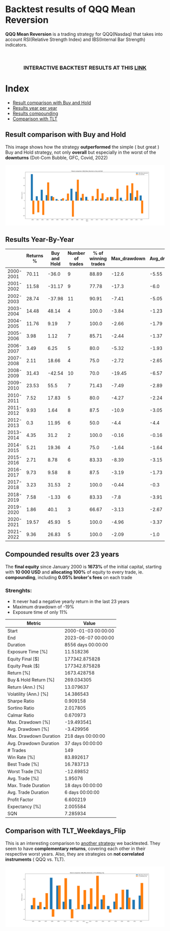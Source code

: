 # Backtest results of QQQ Mean Reversion

**QQQ Mean Reversion** is a trading strategy for QQQ(Nasdaq) that takes into account RSI(Relative Strength Index) and IBS(Internal Bar Strength) indicators.

</br>

### **<p align="center">INTERACTIVE BACKTEST RESULTS AT THIS <a href="https://nescio98.github.io/MarginCall-Results/QQQ_Mean_Reversion.html">LINK</a></p>**


# Index

* [Result comparison with Buy and Hold](#result-comparison-with-buy-and-hold)
* [Results year per year](#results-year-by-year)
* [Results compounding](#compounded-results-over-23-years)
* [Comparison with TLT](#comparison-with-tlt_weekdays_flip)


## Result comparison with Buy and Hold
This image shows how the strategy **outperformed** the simple ( but great ) Buy and Hold strategy, not only **overall** but especially in the worst of the **downturns** (Dot-Com Bubble, GFC, Covid, 2022)

![QQQ_Mean_Reversion vs Buy and Hold](https://github.com/Nescio98/MarginCall-Results/blob/45ec43702e92d3f426c7209ce2b7793356bc6f41/docs/img/QQQ_Mean_Reversion%20vs%20Buy%20n%20Hold.png)

## Results Year-By-Year


|           | Returns % | Buy and Hold | Number of trades | % of winning trades | Max_drawdown | Avg_drawdown | Exposure_time % |
|-----------|-----------|--------------|------------------|---------------------|--------------|--------------|-----------------|
| 2000-2001 |   70.11   |     -36.0     |         9               |         88.89            |     -12.6       |     -5.55       |       14.29          |
| 2001-2002 |   11.58   |     -31.17   |         9               |         77.78            |     -17.3       |     -6.0         |       19.76          |
| 2002-2003 |   28.74   |     -37.98   |         11             |         90.91            |     -7.41       |     -5.05       |       22.22          |
| 2003-2004 |   14.48   |     48.14     |         4               |         100.0            |     -3.84       |     -1.23       |       8.33            |
| 2004-2005 |   11.76   |     9.19       |         7               |         100.0            |     -2.66       |     -1.79       |       12.3            |
| 2005-2006 |   3.98     |     1.12       |         7               |         85.71             |     -2.44       |     -1.37       |       13.1            |
| 2006-2007 |   3.49     |     6.25       |         5               |         80.0               |     -5.32       |     -1.93       |       11.55          |
| 2007-2008 |   2.11     |     18.66     |         4               |         75.0               |     -2.72       |     -2.65       |       6.77            |
| 2008-2009 |   31.43   |     -42.54   |         10             |         70.0               |     -19.45     |     -6.57       |       17.79          |
| 2009-2010 |   23.53   |     55.5       |         7               |         71.43             |     -7.49       |     -2.89       |       13.89          |
| 2010-2011 |   7.52     |     17.83     |         5               |         80.0               |     -4.27       |     -2.24       |       11.9            |
| 2011-2012 |   9.93     |     1.64       |         8               |         87.5               |     -10.9       |     -3.05       |       12.3            |
| 2012-2013 |   0.3       |     11.95     |         6               |         50.0               |     -4.4         |     -4.4         |       12.4            |
| 2013-2014 |   4.35     |     31.2       |         2               |         100.0             |     -0.16       |     -0.16       |       3.17            |
| 2014-2015 |   5.21     |     19.36     |         4               |         75.0               |     -1.64       |     -1.64       |       5.16            |
| 2015-2016 |   2.71     |     8.78       |         6               |         83.33             |     -8.39       |     -3.15       |       8.33            |
| 2016-2017 |   9.73     |     9.58       |         8               |         87.5               |     -3.19       |     -1.73       |       15.48          |
| 2017-2018 |   3.23     |     31.53     |         2               |         100.0             |     -0.44       |     -0.3         |       3.59            |
| 2018-2019 |   7.58     |     -1.33      |         6               |         83.33             |     -7.8         |     -3.91       |       11.95          |
| 2019-2020 |   1.86     |     40.1       |         3               |         66.67             |     -3.13       |     -2.67       |       5.56            |
| 2020-2021 |   19.57   |     45.93     |         5               |         100.0             |     -4.96       |     -3.37       |       7.91            |
| 2021-2022 |   9.36     |     26.83     |         5               |         100.0             |     -2.09       |     -1.0         |       7.94            |


## Compounded results over 23 years

The **final equity** since January 2000 is **1673%** of the initial capital, starting with **10 000 USD** and **allocating 100%** of equity to every trade, ie. **compounding**, including **0.05% broker's fees** on each trade

### Strenghts:
* It never had a negative yearly return in the last 23 years
* Maximum drawdown of -19%
* Exposure time of only 11%


| Metric                     | Value              |
|----------------------------|--------------------|
| Start                      | 2000-01-03 00:00:00|
| End                        | 2023-06-07 00:00:00|
| Duration                   | 8556 days 00:00:00 |
| Exposure Time [%]          | 11.518236          |
| Equity Final [$]           | 177342.875828      |
| Equity Peak [$]            | 177342.875828      |
| Return [%]                 | 1673.428758        |
| Buy & Hold Return [%]      | 269.034305         |
| Return (Ann.) [%]          | 13.079637          |
| Volatility (Ann.) [%]      | 14.386543          |
| Sharpe Ratio               | 0.909158           |
| Sortino Ratio              | 2.017805           |
| Calmar Ratio               | 0.670973           |
| Max. Drawdown [%]          | -19.493541         |
| Avg. Drawdown [%]          | -3.429956          |
| Max. Drawdown Duration     | 218 days 00:00:00  |
| Avg. Drawdown Duration     | 37 days 00:00:00   |
| # Trades                   | 149                |
| Win Rate [%]               | 83.892617          |
| Best Trade [%]             | 16.783713          |
| Worst Trade [%]            | -12.69852          |
| Avg. Trade [%]             | 1.95076            |
| Max. Trade Duration        | 18 days 00:00:00   |
| Avg. Trade Duration        | 6 days 00:00:00    |
| Profit Factor              | 6.600219           |
| Expectancy [%]             | 2.005584           |
| SQN                        | 7.285934           |


## Comparison with TLT_Weekdays_Flip
This is an interesting comparison to [another strategy](https://github.com/Nescio98/MarginCall-Results/blob/d1b4b86ca49ce25c47dc8fc35433d88bba38b236/Results/TLT%20Weekdays%20Flip/TLT_Weekdays_Flip.md) we backtested. They seem to have **complementary returns**, covering each other in their respective worst years. Also, they are strategies on **not correlated instruments** ( QQQ vs. TLT).

![comparison QQQ vs TLT](https://github.com/Nescio98/MarginCall-Results/blob/2e94dbfe5cb2770bd7eb1cc8a076a693ca6a18fe/docs/img/QQQ_Mean_Reversion%20vs%20TLT_Weekdays_Flip.png)



